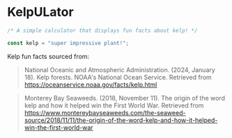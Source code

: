 # KelpULator

```javascript
/* A simple calculator that displays fun facts about kelp! */

const kelp = "super impressive plant!";
```
Kelp fun facts sourced from:

>National Oceanic and Atmospheric Administration. (2024, January 18). Kelp forests. NOAA's National Ocean Service. 
Retrieved from https://oceanservice.noaa.gov/facts/kelp.html

>Monterey Bay Seaweeds. (2018, November 11). The origin of the word kelp and how it helped win the First World War. Retrieved from https://www.montereybayseaweeds.com/the-seaweed-source/2018/11/11/the-origin-of-the-word-kelp-and-how-it-helped-win-the-first-world-war
